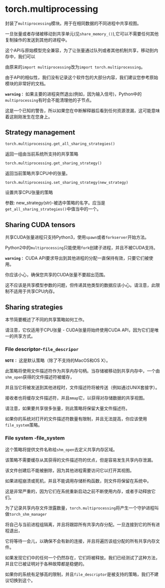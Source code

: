 # torch.multiprocessing
封装了`multiprocessing`模块。用于在相同数据的不同进程中共享视图。

一旦张量或者存储被移动到共享单元(见`share_memory_()`),它可以不需要任何其他复制操作的发送到其他的进程中。

这个API与原始模型完全兼容，为了让张量通过队列或者其他机制共享，移动到内存中，我们可以

由原来的`import multiprocessing`改为`import torch.multiprocessing`。

由于API的相似性，我们没有记录这个软件包的大部分内容，我们建议您参考原始模块的非常好的文档。

**`warning：`**
如果主要的进程突然退出(例如，因为输入信号)，Python中的`multiprocessing`有时会不能清理他的子节点。

这是一个已知的警告，所以如果您在中断解释器后看到任何资源泄漏，这可能意味着这刚刚发生在您身上。

## Strategy management
```python
torch.multiprocessing.get_all_sharing_strategies()
```
返回一组由当前系统所支持的共享策略

```python
torch.multiprocessing.get_sharing_strategy()
```
返回当前策略共享CPU中的张量。

```python
torch.multiprocessing.set_sharing_strategy(new_strategy)
```
设置共享CPU张量的策略

参数: new_strategy(str)-被选中策略的名字。应当是`get_all_sharing_strategies()`中值当中的一个。

## Sharing CUDA tensors
共享CUDA张量进程只支持Python3，使用`spawn`或者`forkserver`开始方法。

Python2中的`multiprocessing`只能使用`fork`创建子进程，并且不被CUDA支持。

**`warning：`**
CUDA API要求导出到其他进程的分配一直保持有效，只要它们被使用。

你应该小心，确保您共享的CUDA张量不要超出范围。

这不应该是共享模型参数的问题，但传递其他类型的数据应该小心。请注意，此限制不适用于共享CPU内存。

## Sharing strategies
本节简要概述了不同的共享策略如何工作。

请注意，它仅适用于CPU张量 - CUDA张量将始终使用CUDA API，因为它们是唯一的共享方式。

### File descriptor-`file_descripor`
**`NOTE：`**
这是默认策略（除了不支持的MacOS和OS X）。

此策略将使用文件描述符作为共享内存句柄。当存储被移动到共享内存中，一个由`shm_open`获得的文件描述符被缓存，

并且当它将被发送到其他进程时，文件描述符将被传送（例如通过UNIX套接字）。

接收者也将缓存文件描述符，并且`mmap`它，以获得对存储数据的共享视图。

请注意，如果要共享很多张量，则此策略将保留大量文件描述符。

如果你的系统对打开的文件描述符数量有限制，并且无法提高，你应该使用`file_system`策略。

### File system -file_system
这个策略将提供文件名称给`shm_open`去定义共享内存区域。

该策略不需要缓存从其获得的文件描述符的优点，但是容易发生共享内存泄漏。

该文件创建后不能被删除，因为其他进程需要访问它以打开其视图。

如果进程崩溃或死机，并且不能调用存储析构函数，则文件将保留在系统中。

这是非常严重的，因为它们在系统重新启动之前不断使用内存，或者手动释放它们。

为了记录共享内存文件泄露数量，`torch.multiprocessing`将产生一个守护进程叫做`torch_shm_manager`

将自己与当前进程组隔离，并且将跟踪所有共享内存分配。一旦连接到它的所有进程退出，

它将等待一会儿，以确保不会有新的连接，并且将遍历该组分配的所有共享内存文件。

如果发现它们中的任何一个仍然存在，它们将被释放。我们已经测试了这种方法，并且它已被证明对于各种故障都是稳健的。

如果你的系统有足够高的限制，并且`file_descriptor`是被支持的策略，我们不建议切换到这个。
